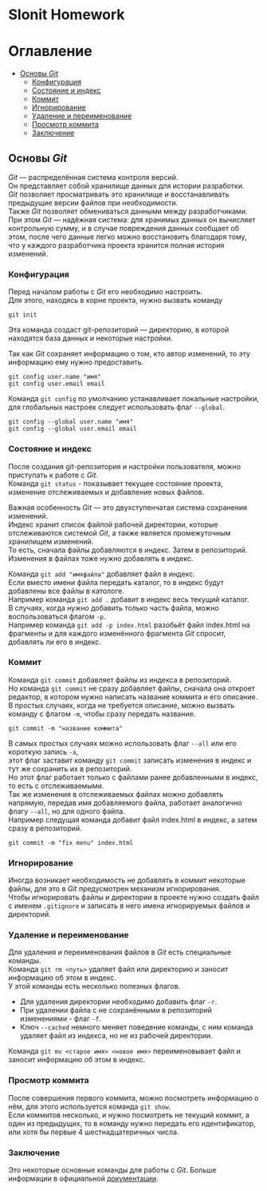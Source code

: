 ﻿# Slonit Homework

# Оглавление
- [Основы *Git*](#git-basics)
    - [Конфигурация](#git-config)
    - [Состояние и индекс](#git-state)
    - [Коммит](#git-commit)
    - [Игнорирование](#git-ignore)
    - [Удаление и переименование](#git-remove)
    - [Просмотр коммита](#git-show)
    - [Заключение](#end)

## <a id="git-basics">Основы ***Git***</a>
*Git* — распределённая система контроля версий.  
Он представляет собой хранилище данных для истории разработки.  
*Git* позволяет просматривать это хранилище и восстанавливать предыдущие версии файлов при необходимости.  
Также *Git* позволяет обмениваться данными между разработчиками.  
При этом *Git* — надёжная система: для хранимых данных он вычисляет контрольную сумму, и в случае повреждения данных сообщает об этом, после чего данные легко можно восстановить благодаря тому, что у каждого разработчика проекта хранится полная история изменений.

### <a id="git-config">Конфигурация</a>
Перед началом работы с *Git* его необходимо настроить.  
Для этого, находясь в корне проекта, нужно вызвать команду  

`git init`

Эта команда создаст git-репозиторий — директорию, в которой находятся база данных и некоторые настройки.  

Так как *Git* сохраняет информацию о том, кто автор изменений, то эту информацию ему нужно предоставить.  
```
git config user.name "имя"
git config user.email email
```
Команда `git config` по умолчанию устанавливает локальные настройки, для глобальных настроек следует использовать флаг `--global`.  
```
git config --global user.name "имя"
git config --global user.email email
```

### <a id="git-state">Состояние и индекс</a>
После создания git-репозитория и настройки пользователя, можно приступать к работе с *Git*.  
Команда `git status` - показывает текущее состояние проекта, изменение отслеживаемых и добавление новых файлов.  
  
Важная особенность *Git* — это двухступенчатая система сохранения изменений.  
Индекс хранит список файлой рабочей директории, которые отслеживаются системой *Git*, а также является промежуточным хранилищем изменений.  
То есть, сначала файлы добавляются в индекс. Затем в репозиторий. Изменения в файлах тоже нужно добавлять в индекс.  

Команда `git add "имяфайла"` добавляет файл в индекс.  
Если вместо имени файла передать каталог, то в индекс будут добавлены все файлы в катологе.  
Например команда `git add .` добавит в индекс весь текущий каталог.  
В случаях, когда нужно добавить только часть файла, можно воспользоваться флагом `-p`.  
Например команда `git add -p index.html` разобьёт файл index.html на фрагменты и для каждого изменённого фрагмента *Git* спросит, добавлять ли его в индекс.  

### <a id="git-commit">Коммит</a>
Команда `git commit` добавляет файлы из индекса в репозиторий.  
Но команда `git commit` не сразу добавляет файлы, сначала она откроет редактор, в котором нужно написать название коммита и его описание.  
В простых случаях, когда не требуется описание, можно вызвать команду с флагом `-m`, чтобы сразу передать название.  
```  
git commit -m "название коммита"  
```
В самых простых случаях можно использовать флаг `--all` или его короткую запись `-a`,  
этот флаг заставит команду `git commit` записать изменения в индекс и тут же сохранить их в репозиторий.  
Но этот флаг работает только с файлами ранее добавленными в индекс, то есть с отслеживаемыми.  
Так же изменения в отслеживаемых файлах можно добавлять напрямую, передав имя добавляемого файла, работает аналогично флагу `--all`, но для одного файла.  
Например следущая команда добавит файл index.html в индекс, а затем сразу в репозиторий.
```  
git commit -m "fix menu" index.html 
```

### <a id="git-ignore">Игнорирование</a>
Иногда возникает необходимость не добавлять в коммит некоторые файлы, для это в *Git* предусмотрен механизм игнорирования.  
Чтобы игнорировать файлы и директории в проекте нужно создать файл с именем `.gitignore` и записать в него имена игнорируемых файлов и директорий.  

### <a id="git-remove">Удаление и переименование</a>
Для удаления и переименования файлов в *Git* есть специальные команды.  
Команда `git rm <путь>` удаляет файл или директорию и заносит информацию об этом в индекс.  
У этой команды есть несколько полезных флагов.  
- Для удаления директории необходимо добавить флаг `-r`.  
- При удалении файла с не сохранёнными в репозиторий изменениями - флаг `-f`.  
- Ключ `--cached` немного меняет поведение команды, с ним команда удаляет файл из индекса, но не из рабочей директории.  
 
Команда `git mv <старое имя> <новое имя>` переименовывает файл и заносит информацию об этом в индекс.  

### <a id="git-show">Просмотр коммита</a>
После совершения первого коммита, можно посмотреть информацию о нём, для этого используется команда `git show`.  
Если коммитов несколько, и нужно посмотреть не текущий коммит, а один из предыдущих, то в команду нужно передать его идентификатор, или хотя бы первые 4 шестнадцатеричных числа.  

### <a id="end">Заключение</a>
Это некоторые основные команды для работы с *Git*.
Больше информации в официальной [документации](https://git-scm.com/doc).
